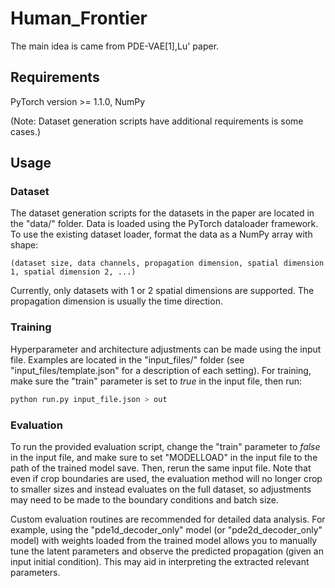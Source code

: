 # Human_Frontier


The main idea is came from PDE-VAE[1],Lu' paper.

## Requirements
PyTorch version >= 1.1.0, NumPy

(Note: Dataset generation scripts have additional requirements is some cases.)

## Usage
### Dataset
The dataset generation scripts for the datasets in the paper are located in the "data/" folder. Data is loaded using the PyTorch dataloader framework. To use the existing dataset loader, format the data as a NumPy array with shape:

```
(dataset size, data channels, propagation dimension, spatial dimension 1, spatial dimension 2, ...)
```
Currently, only datasets with 1 or 2 spatial dimensions are supported. The propagation dimension is usually the time direction.

### Training
Hyperparameter and architecture adjustments can be made using the input file. Examples are located in the "input\_files/" folder (see "input\_files/template.json" for a description of each setting). For training, make sure the "train" parameter is set to *true* in the input file, then run:

```python
python run.py input_file.json > out
```

### Evaluation
To run the provided evaluation script, change the "train" parameter to *false* in the input file, and make sure to set "MODELLOAD" in the input file to the path of the trained model save. Then, rerun the same input file. Note that even if crop boundaries are used, the evaluation method will no longer crop to smaller sizes and instead evaluates on the full dataset, so adjustments may need to be made to the boundary conditions and batch size.

Custom evaluation routines are recommended for detailed data analysis. For example, using the "pde1d_decoder_only" model (or "pde2d_decoder_only" model) with weights loaded from the trained model allows you to manually tune the latent parameters and observe the predicted propagation (given an input initial condition). This may aid in interpreting the extracted relevant parameters.
